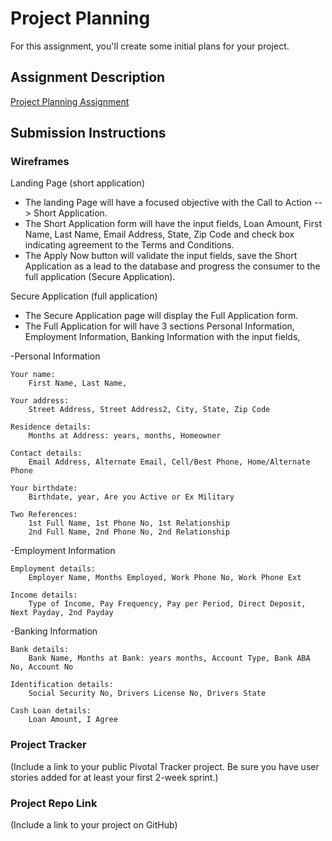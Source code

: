 # Project Planning
For this assignment, you'll create some initial plans for your project.

## Assignment Description
[Project Planning Assignment](https://education.launchcode.org/liftoff/assignments/planning/)

## Submission Instructions

### Wireframes

Landing Page (short application)

- The landing Page will have a focused objective with the Call to Action --> Short Application.
- The Short Application form will have the input fields, Loan Amount, First Name, Last Name, Email Address, State, Zip Code and check box 
indicating agreement to the Terms and Conditions.
- The Apply Now button will validate the input fields, save the Short Application as a lead to the database and progress the consumer to the full application (Secure Application).

Secure Application (full application)
- The Secure Application page will display the Full Application form.
- The Full Application for will have 3 sections Personal Information, Employment Information, Banking Information with the input fields,


-Personal Information 

	Your name:
		First Name, Last Name, 

	Your address:
		Street Address, Street Address2, City, State, Zip Code

	Residence details:
		Months at Address: years, months, Homeowner

	Contact details:
		Email Address, Alternate Email, Cell/Best Phone, Home/Alternate Phone

	Your birthdate:
		Birthdate, year, Are you Active or Ex Military

	Two References:
		1st Full Name, 1st Phone No, 1st Relationship
		2nd Full Name, 2nd Phone No, 2nd Relationship

-Employment Information 

	Employment details:
		Employer Name, Months Employed, Work Phone No, Work Phone Ext

	Income details:
		Type of Income, Pay Frequency, Pay per Period, Direct Deposit, Next Payday, 2nd Payday

-Banking Information 

 	Bank details:
		Bank Name, Months at Bank: years months, Account Type, Bank ABA No, Account No

	Identification details:
		Social Security No, Drivers License No, Drivers State
 
	Cash Loan details:
		Loan Amount, I Agree

### Project Tracker

(Include a link to your public Pivotal Tracker project. Be sure you have user stories added for at least your first 2-week sprint.)

### Project Repo Link

(Include a link to your project on GitHub)
